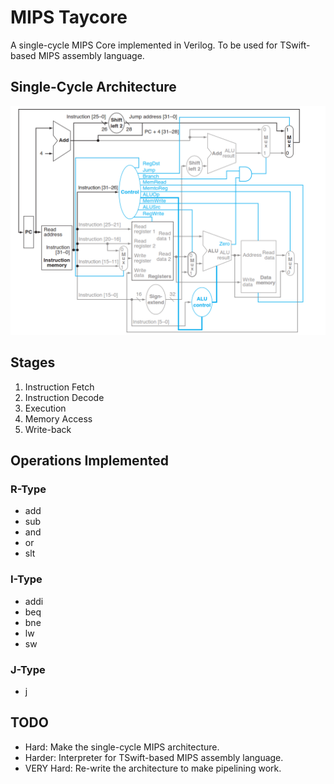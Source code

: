 # MIPS Taycore
A single-cycle MIPS Core implemented in Verilog. To be used for TSwift-based MIPS assembly language.

## Single-Cycle Architecture
![Single-Cycle](./img/mipsSingleCycle.jpg)

## Stages
1. Instruction Fetch
2. Instruction Decode
3. Execution
4. Memory Access
5. Write-back

## Operations Implemented

### R-Type
- add
- sub
- and
- or
- slt

### I-Type
- addi
- beq
- bne
- lw
- sw

### J-Type
- j

## TODO
- Hard: Make the single-cycle MIPS architecture.
- Harder: Interpreter for TSwift-based MIPS assembly language.
- VERY Hard: Re-write the architecture to make pipelining work.